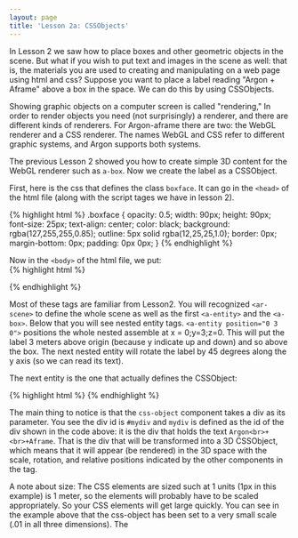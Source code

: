 ```yaml
---
layout: page
title: 'Lesson 2a: CSSObjects'
---
```


In Lesson 2 we saw how to place boxes and other geometric objects in the scene. But what if you wish to put text and images in the scene as well: that is, the materials you are used to creating and manipulating on a web page using html and css? Suppose you want to place a label reading "Argon + Aframe" above a box in the space. We can do this by using CSSObjects. 

Showing graphic objects on a computer screen is called "rendering," In order to render objects you need (not surprisingly) a renderer, and there are different kinds of renderers. For Argon-aframe there are two: the WebGL renderer and a CSS renderer. The names WebGL and CSS refer to different graphic systems, and Argon supports both systems. 

The previous Lesson 2 showed you how to create simple 3D content for the WebGL renderer such as `a-box`. Now we create the label as a CSSObject. 

First, here is the css that defines the class `boxface`. It can go in the `<head>` of the html file (along with the script tages we have in lesson 2). 
 
{% highlight html %}
.boxface {
    opacity: 0.5;
    width: 90px;
    height: 90px;
    font-size: 25px;
    text-align: center;
    color: black;
    background: rgba(127,255,255,0.85);
    outline: 5px solid rgba(12,25,25,1.0);
    border: 0px;
    margin-bottom: 0px;
    padding: 0px 0px;
}
{% endhighlight %}
 
Now in the `<body>` of the html file, we put:  
{% highlight html %}
    <div hidden>
      <div id="mydiv" class="boxface">Argon<br>+<br>AFrame</div>
    </div>
    <ar-scene>
      <a-entity id="helloworld" position="0 -1 -8">
        <a-box position="-1 0.5 1" rotation="0 45 0" width="1" 
               height="1" depth="1"  color="#4CC3D9" ></a-box>
        <a-entity position="0 3 0">
          <a-entity rotation="0 45 0">
                  <a-entity css-object="div: #mydiv" scale="0.01 0.01 0.01" rotation="0 0 0" position="0 0 0.5"></a-entity>
          </a-entity>
        </a-entity>
      </a-entity>
    </ar-scene>
{% endhighlight %}

Most of these tags are familiar from Lesson2. You will recognized `<ar-scene>` to define the whole scene as well as the first `<a-entity>` and the `<a-box>`.  Below that you will see nested entity tags. `<a-entity position="0 3 0">` positions the whole nested assemble at x = 0;y=3;z=0. This will put the label 3 meters above origin (because y indicate up and down) and so above the box. The next nested entity will rotate the label by 45 degrees along the y axis (so we can read its text). 

The next entity is the one that actually defines the CSSObject:

{% highlight html %}
   <a-entity css-object="div: #mydiv" scale="0.01 0.01 0.01" rotation="0 0 0" position="0 0 0.5"></a-entity>
{% endhighlight %}

The main thing to notice is that the `css-object` component takes a div as its parameter. You see the div id is `#mydiv` and `mydiv` is defined as the id of the div shown in the code above: it is the div that holds the text `Argon<br>+<br>+Aframe`. That is the div that will be transformed into a 3D CSSObject, which means that it will appear (be rendered) in the 3D space with the scale, rotation, and relative positions indicated by the other components in the tag.  

A note about size: The CSS elements are sized such at 1 units (1px in this example) is 1 meter, so the elements will probably have to be scaled appropriately. So your CSS elements will get large quickly. You can see in the example above that the css-object has been set to a very small scale (.01 in all three dimensions). The 